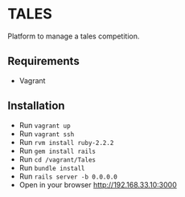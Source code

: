 # TALES

Platform to manage a tales competition.

## Requirements

- Vagrant

## Installation

- Run `vagrant up`
- Run `vagrant ssh`
- Run `rvm install ruby-2.2.2`
- Run `gem install rails`
- Run `cd /vagrant/Tales`
- Run `bundle install`
- Run `rails server -b 0.0.0.0`
- Open in your browser http://192.168.33.10:3000
